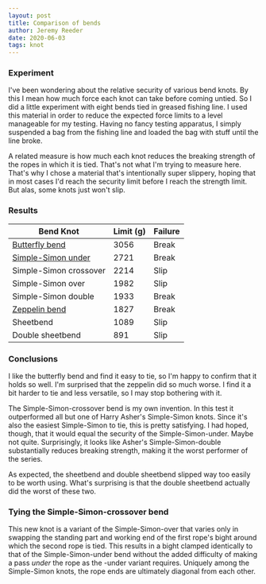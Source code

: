 ```yaml
---
layout: post
title: Comparison of bends
author: Jeremy Reeder
date: 2020-06-03
tags: knot
---
```


### Experiment

I've been wondering about the relative security of various bend knots. By this
I mean how much force each knot can take before coming untied. So I did a
little experiment with eight bends tied in greased fishing line. I used this
material in order to reduce the expected force limits to a level manageable for
my testing. Having no fancy testing apparatus, I simply suspended a bag from
the fishing line and loaded the bag with stuff until the line broke.

A related measure is how much each knot reduces the breaking strength of the
ropes in which it is tied. That's not what I'm trying to measure here. That's
why I chose a material that's intentionally super slippery, hoping that in most
cases I'd reach the security limit before I reach the strength limit. But alas,
some knots just won't slip.


### Results

| Bend Knot                                | Limit (g) | Failure |
|------------------------------------------|-----------|---------|
| [Butterfly bend][butterfly-bend]         | 3056      | Break   |
| [Simple-Simon under][simple-simon-under] | 2721      | Break   |
| Simple-Simon crossover                   | 2214      | Slip    |
| Simple-Simon over                        | 1982      | Slip    |
| Simple-Simon double                      | 1933      | Break   |
| [Zeppelin bend][zeppelin-bend]           | 1827      | Break   |
| Sheetbend                                | 1089      | Slip    |
| Double sheetbend                         | 891       | Slip    |


### Conclusions

I like the butterfly bend and find it easy to tie, so I'm happy to confirm that
it holds so well. I'm surprised that the zeppelin did so much worse. I find it
a bit harder to tie and less versatile, so I may stop bothering with it.

The Simple-Simon-crossover bend is my own invention. In this test it
outperformed all but one of Harry Asher's Simple-Simon knots. Since it's also
the easiest Simple-Simon to tie, this is pretty satisfying. I had hoped,
though, that it would equal the security of the Simple-Simon-under. Maybe not
quite. Surprisingly, it looks like Asher's Simple-Simon-double substantially
reduces breaking strength, making it the worst performer of the series.

As expected, the sheetbend and double sheetbend slipped way too easily to be
worth using. What's surprising is that the double sheetbend actually did the
worst of these two.


### Tying the Simple-Simon-crossover bend

This new knot is a variant of the Simple-Simon-over that varies only in
swapping the standing part and working end of the first rope's bight around
which the second rope is tied. This results in a bight clamped identically to
that of the Simple-Simon-under bend without the added difficulty of making a
pass _under_ the rope as the -under variant requires. Uniquely among the
Simple-Simon knots, the rope ends are ultimately diagonal from each other.


[butterfly-bend]:     https://www.netknots.com/rope_knots/alpine-butterfly-bend
[simple-simon-under]: https://en.wikipedia.org/wiki/Simple_Simon_under
[zeppelin-bend]:      https://www.netknots.com/rope_knots/zeppelin-bend
